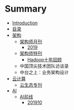 # Summary

* [Introduction](/README.md)
* [目录](/SUMMARY.md)
* [架构](jia-gou.md)
  * [架构师月刊](jia-gou/jia-gou-shi-yue-kan.md)
    * [2019](jia-gou/jia-gou-shi-yue-kan/2019.md)
  * [架构师特刊](jia-gou/jia-gou-shi-te-kan.md)
    * [Hadoop十年回顾](jia-gou/jia-gou-shi-te-kan/hadoopshi-nian-hui-gu.md)
  * 中国顶尖技术团队访谈录
  * 中台之上：业务架构设计
* [云计算](yun-ji-suan.md)
  * [云生态专刊](yun-ji-suan/yun-sheng-tai-zhuan-kan.md)
* [AI](ai.md)
  * [AI前线](ai/aiqian-xian.md)
    * [201910](ai/aiqian-xian/201910.md)



